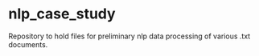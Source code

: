 # nlp_case_study
Repository to hold files for preliminary nlp data processing of various .txt documents.
